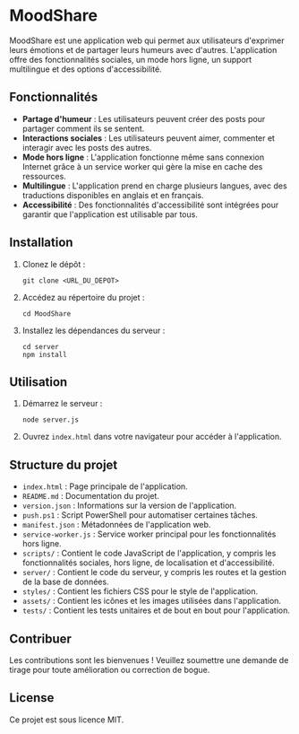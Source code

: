 # MoodShare

MoodShare est une application web qui permet aux utilisateurs d'exprimer leurs émotions et de partager leurs humeurs avec d'autres. L'application offre des fonctionnalités sociales, un mode hors ligne, un support multilingue et des options d'accessibilité.

## Fonctionnalités

- **Partage d'humeur** : Les utilisateurs peuvent créer des posts pour partager comment ils se sentent.
- **Interactions sociales** : Les utilisateurs peuvent aimer, commenter et interagir avec les posts des autres.
- **Mode hors ligne** : L'application fonctionne même sans connexion Internet grâce à un service worker qui gère la mise en cache des ressources.
- **Multilingue** : L'application prend en charge plusieurs langues, avec des traductions disponibles en anglais et en français.
- **Accessibilité** : Des fonctionnalités d'accessibilité sont intégrées pour garantir que l'application est utilisable par tous.

## Installation

1. Clonez le dépôt :
   ```
   git clone <URL_DU_DEPOT>
   ```
2. Accédez au répertoire du projet :
   ```
   cd MoodShare
   ```
3. Installez les dépendances du serveur :
   ```
   cd server
   npm install
   ```

## Utilisation

1. Démarrez le serveur :
   ```
   node server.js
   ```
2. Ouvrez `index.html` dans votre navigateur pour accéder à l'application.

## Structure du projet

- `index.html` : Page principale de l'application.
- `README.md` : Documentation du projet.
- `version.json` : Informations sur la version de l'application.
- `push.ps1` : Script PowerShell pour automatiser certaines tâches.
- `manifest.json` : Métadonnées de l'application web.
- `service-worker.js` : Service worker principal pour les fonctionnalités hors ligne.
- `scripts/` : Contient le code JavaScript de l'application, y compris les fonctionnalités sociales, hors ligne, de localisation et d'accessibilité.
- `server/` : Contient le code du serveur, y compris les routes et la gestion de la base de données.
- `styles/` : Contient les fichiers CSS pour le style de l'application.
- `assets/` : Contient les icônes et les images utilisées dans l'application.
- `tests/` : Contient les tests unitaires et de bout en bout pour l'application.

## Contribuer

Les contributions sont les bienvenues ! Veuillez soumettre une demande de tirage pour toute amélioration ou correction de bogue.

## License

Ce projet est sous licence MIT.